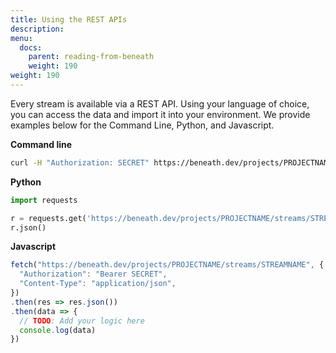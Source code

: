 ```yaml
---
title: Using the REST APIs
description:
menu:
  docs:
    parent: reading-from-beneath
    weight: 190
weight: 190
---
```

Every stream is available via a REST API. Using your language of choice, you can access the data and import it into your environment. We provide examples below for the Command Line, Python, and Javascript. 

**Command line**
```bash
curl -H "Authorization: SECRET" https://beneath.dev/projects/PROJECTNAME/streams/STREAMNAME
```

**Python**
```python
import requests

r = requests.get('https://beneath.dev/projects/PROJECTNAME/streams/STREAMNAME', headers={"authorization":"Bearer SECRET"})
r.json()
```


**Javascript**
```javascript
fetch("https://beneath.dev/projects/PROJECTNAME/streams/STREAMNAME", {
  "Authorization": "Bearer SECRET",
  "Content-Type": "application/json",
})
.then(res => res.json())
.then(data => {
  // TODO: Add your logic here
  console.log(data)
})
```
